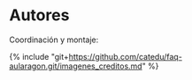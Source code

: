 # Autores

Coordinación y montaje: 

{% include "git+https://github.com/catedu/faq-aularagon.git/imagenes_creditos.md" %}